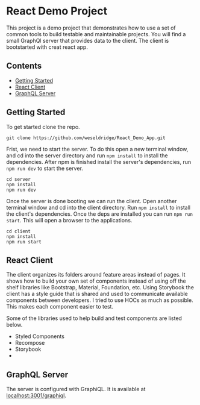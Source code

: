 # React Demo Project

This project is a demo project that demonstrates how to use a set of common tools to build testable and maintainable projects. You will find a small GraphQl server that provides data to the client. The client is bootstarted with creat react app.

## Contents

- [Getting Started](https://github.com/weseldridge/React_Demo_App#user-content-getting-started)
- [React Client](https://github.com/weseldridge/React_Demo_App#user-content-react-client)
- [GraphQL Server](https://github.com/weseldridge/React_Demo_App#user-content-graphql-server)

## Getting Started

To get started clone the repo.

```
git clone https://github.com/weseldridge/React_Demo_App.git
```

Frist, we need to start the server. To do this open a new terminal window, and cd into the server directory and run `npm install` to install the dependencies. After npm is finished install the server's dependencies, run `npm run dev` to start the server.

```
cd server
npm install
npm run dev
```

Once the server is done booting we can run the client. Open another terminal window and cd into the client directory. Run `npm install` to install the client's dependencies. Once the deps are installed you can run `npm run start`. This will open a browser to the applications.
 
```
cd client
npm install
npm run start
```


## React Client

The client organizes its folders around feature areas instead of pages. It shows how to build your own set of components instead of using off the shelf libraries like Bootstrap, Material, Foundation, etc. Using Storybook the client has a style guide that is shared and used to communicate available components between developers. I tried to use HOCs as much as possible. This makes each component easier to test. 

Some of the libraries used to help build and test components are listed below.

- Styled Components
- Recompose
- Storybook
- 

## GraphQL Server

The server is configured with GraphiQL. It is available at [localhost:3001/graphiql](http://localhost:3001/graphiql).